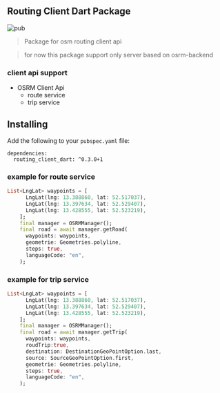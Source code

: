 ## Routing Client Dart Package
![pub](https://img.shields.io/badge/pub-v0.3.0%2B1-orange)


> Package for osm routing client api 

> for now this package support only server based on osrm-backend

### client api support

* OSRM Client Api 
  * route service
  * trip service

## Installing

Add the following to your `pubspec.yaml` file:

    dependencies:
      routing_client_dart: ^0.3.0+1


### example for route service

```dart
List<LngLat> waypoints = [
      LngLat(lng: 13.388860, lat: 52.517037),
      LngLat(lng: 13.397634, lat: 52.529407),
      LngLat(lng: 13.428555, lat: 52.523219),
    ];
    final manager = OSRMManager();
    final road = await manager.getRoad(
      waypoints: waypoints,
      geometrie: Geometries.polyline,
      steps: true,
      languageCode: "en",
    );
```

### example for trip service

```dart
List<LngLat> waypoints = [
      LngLat(lng: 13.388860, lat: 52.517037),
      LngLat(lng: 13.397634, lat: 52.529407),
      LngLat(lng: 13.428555, lat: 52.523219),
    ];
    final manager = OSRMManager();
    final road = await manager.getTrip(
      waypoints: waypoints,
      roudTrip:true,
      destination: DestinationGeoPointOption.last,
      source: SourceGeoPointOption.first,
      geometrie: Geometries.polyline,
      steps: true,
      languageCode: "en",
    );
```